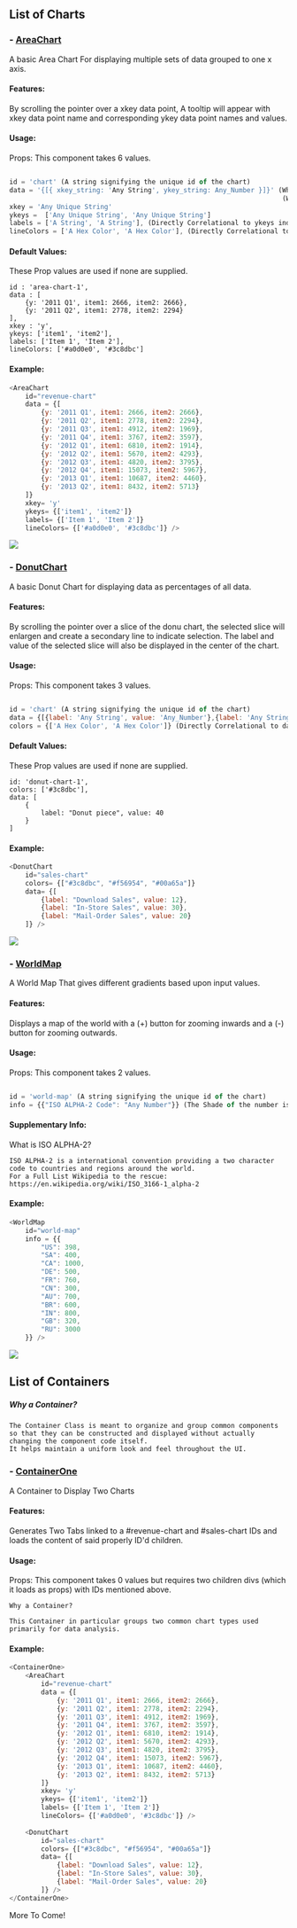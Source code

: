 ## List of Charts


### - [AreaChart](./charts/area-chart.js)

A basic Area Chart For displaying multiple sets of data grouped to one x axis.

#### Features:

By scrolling the pointer over a xkey data point, A tooltip will appear with xkey data point name and corresponding ykey data point names and values.

#### Usage:

Props: This component takes 6 values.

```javascript

id = 'chart' (A string signifying the unique id of the chart)
data = '{[{ xkey_string: 'Any String', ykey_string: Any_Number }]}' (Where xkey_string is a variable with the same verbatim name as string defined in xkey prop)
                                                                     (Where ykey_string is a variable with the same verbatim name as one of the strings defined in ykeys prop)
xkey = 'Any Unique String' 
ykeys =  ['Any Unique String', 'Any Unique String']
labels = ['A String', 'A String'], (Directly Correlational to ykeys index)
lineColors = ['A Hex Color', 'A Hex Color'], (Directly Correlational to ykeys index)

```

#### Default Values:

These Prop values are used if none are supplied.

    id : 'area-chart-1',
    data : [
        {y: '2011 Q1', item1: 2666, item2: 2666},
        {y: '2011 Q2', item1: 2778, item2: 2294}
    ],
    xkey : 'y',
    ykeys: ['item1', 'item2'],
    labels: ['Item 1', 'Item 2'],
    lineColors: ['#a0d0e0', '#3c8dbc']

#### Example: 

```javascript
<AreaChart 
    id="revenue-chart"
    data = {[
        {y: '2011 Q1', item1: 2666, item2: 2666},
        {y: '2011 Q2', item1: 2778, item2: 2294},
        {y: '2011 Q3', item1: 4912, item2: 1969},
        {y: '2011 Q4', item1: 3767, item2: 3597},
        {y: '2012 Q1', item1: 6810, item2: 1914},
        {y: '2012 Q2', item1: 5670, item2: 4293},
        {y: '2012 Q3', item1: 4820, item2: 3795},
        {y: '2012 Q4', item1: 15073, item2: 5967},
        {y: '2013 Q1', item1: 10687, item2: 4460},
        {y: '2013 Q2', item1: 8432, item2: 5713}
    ]}
    xkey= 'y'
    ykeys= {['item1', 'item2']}
    labels= {['Item 1', 'Item 2']}
    lineColors= {['#a0d0e0', '#3c8dbc']} />
```
![](../../../../../screenshots/area-chart.png)



### - [DonutChart](./charts/donut-chart.js)

A basic Donut Chart for displaying data as percentages of all data.

#### Features:

By scrolling the pointer over a slice of the donu chart, the selected slice will enlargen and create a secondary line to indicate selection. 
    The label and value of the selected slice will also be displayed in the center of the chart.

#### Usage:

Props: This component takes 3 values.

```javascript

id = 'chart' (A string signifying the unique id of the chart)
data = {[{label: 'Any String', value: 'Any_Number'},{label: 'Any String', value: 'Any_Number'}]} (Each Element is a Slice of the circle represented by an object with a label and value)
colors = {['A Hex Color', 'A Hex Color']} (Directly Correlational to data object index)

```
#### Default Values:

These Prop values are used if none are supplied.

    id: 'donut-chart-1',
    colors: ['#3c8dbc'],
    data: [
        {
            label: "Donut piece", value: 40
        }
    ]

#### Example: 

```javascript
<DonutChart 
    id="sales-chart"
    colors= {["#3c8dbc", "#f56954", "#00a65a"]}
    data= {[
        {label: "Download Sales", value: 12},
        {label: "In-Store Sales", value: 30},
        {label: "Mail-Order Sales", value: 20}
    ]} />
```
![](../../../../../screenshots/donut-chart.png)

### - [WorldMap](./charts/world-map.js)

A World Map That gives different gradients based upon input values.

#### Features:

Displays a map of the world with a (+) button for zooming inwards and a (-) button for zooming outwards.

#### Usage:

Props: This component takes 2 values.

```javascript

id = 'world-map' (A string signifying the unique id of the chart)
info = {{"ISO ALPHA-2 Code": "Any Number"}} (The Shade of the number is directly correlational to the magnitude of the number)


```
#### Supplementary Info:

What is ISO ALPHA-2? 

    ISO ALPHA-2 is a international convention providing a two character code to countries and regions around the world.
    For a Full List Wikipedia to the rescue: https://en.wikipedia.org/wiki/ISO_3166-1_alpha-2


#### Example: 

```javascript
<WorldMap 
    id="world-map"
    info = {{
        "US": 398,
        "SA": 400, 
        "CA": 1000, 
        "DE": 500, 
        "FR": 760, 
        "CN": 300, 
        "AU": 700, 
        "BR": 600, 
        "IN": 800,
        "GB": 320, 
        "RU": 3000 
    }} />
```
![](../../../../../screenshots/world-map.png)


## List of Containers

##### Why a Container?

    The Container Class is meant to organize and group common components so that they can be constructed and displayed without actually changing the component code itself. 
    It helps maintain a uniform look and feel throughout the UI.

### - [ContainerOne](./containers/container-one.js)

A Container to Display Two Charts

#### Features:

Generates Two Tabs linked to a #revenue-chart and #sales-chart IDs and loads the content of said properly ID'd children. 

#### Usage:

Props: This component takes 0 values but requires two children divs (which it loads as props) with IDs mentioned above.

    Why a Container?

    This Container in particular groups two common chart types used primarily for data analysis.
        

#### Example: 

```javascript
<ContainerOne>
    <AreaChart 
        id="revenue-chart"
        data = {[
            {y: '2011 Q1', item1: 2666, item2: 2666},
            {y: '2011 Q2', item1: 2778, item2: 2294},
            {y: '2011 Q3', item1: 4912, item2: 1969},
            {y: '2011 Q4', item1: 3767, item2: 3597},
            {y: '2012 Q1', item1: 6810, item2: 1914},
            {y: '2012 Q2', item1: 5670, item2: 4293},
            {y: '2012 Q3', item1: 4820, item2: 3795},
            {y: '2012 Q4', item1: 15073, item2: 5967},
            {y: '2013 Q1', item1: 10687, item2: 4460},
            {y: '2013 Q2', item1: 8432, item2: 5713}
        ]}
        xkey= 'y'
        ykeys= {['item1', 'item2']}
        labels= {['Item 1', 'Item 2']}
        lineColors= {['#a0d0e0', '#3c8dbc']} />
        
    <DonutChart 
        id="sales-chart"
        colors= {["#3c8dbc", "#f56954", "#00a65a"]}
        data= {[
            {label: "Download Sales", value: 12},
            {label: "In-Store Sales", value: 30},
            {label: "Mail-Order Sales", value: 20}
        ]} />
</ContainerOne>

```

More To Come!

